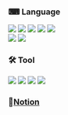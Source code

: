 ### ⌨ Language 
<div>
  <img src="https://img.shields.io/badge/Spring Boot-6DB33F?style=flat-square&logo=Spring Boot&logoColor=white"/> 
  <img src="https://img.shields.io/badge/Java-427595?style=flat-square&logo=Java&logoColor=white"/> 
  <img src="https://img.shields.io/badge/MyBatis-666666?style=flat-square&logo=MyBatis&logoColor=white"/> 
  <img src="https://img.shields.io/badge/Node.js-339933?style=flat-square&logo=Node.js&logoColor=white"/> 
  <img src="https://img.shields.io/badge/PostgreSQL-4169E1?style=flat-square&logo=PostgreSQL&logoColor=white"/> 
</div>
<div>
  <img src="https://img.shields.io/badge/Vue2.js-4FC08D?style=flat-square&logo=Vue.js&logoColor=white"/> 
  <img src="https://img.shields.io/badge/JavaScript-F7DF1E?style=flat-square&logo=JavaScript&logoColor=white"/> 
</div>

### 🛠 Tool 
<div>
  <img src="https://img.shields.io/badge/IntelliJ IDEA-343434?style=flat-square&logo=IntelliJ IDEA&logoColor=white"/> 
  <img src="https://img.shields.io/badge/Visual Studio Code-007ACC?style=flat-square&logo=Visual Studio Code&logoColor=white"/>
  <img src="https://img.shields.io/badge/Git-F05032?style=flat-square&logo=Git&logoColor=white"/> 
  <img src="https://img.shields.io/badge/Dbeaver-897263?style=flat-square&logo=Dbeaver&logoColor=white"/> 
</div>

### 📒<a href="https://bit.ly/backpjh">Notion</a>

<!--
**JongHyunParkDev/JongHyunParkDev** is a ✨ _special_ ✨ repository because its `README.md` (this file) appears on your GitHub profile.

Here are some ideas to get you started:

- 🔭 I’m currently working on ...
- 🌱 I’m currently learning ...
- 👯 I’m looking to collaborate on ...
- 🤔 I’m looking for help with ...
- 💬 Ask me about ...
- 📫 How to reach me: ...
- 😄 Pronouns: ...
- ⚡ Fun fact: ...
-->
